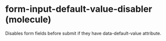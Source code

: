 # form-input-default-value-disabler (molecule)

Disables form fields before submit if they have data-default-value attribute.
